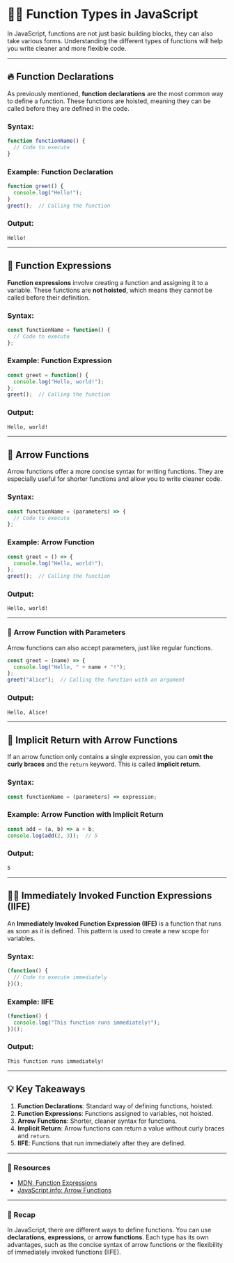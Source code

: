 # 🧑‍💻 Function Types in JavaScript

In JavaScript, functions are not just basic building blocks, they can also take various forms. Understanding the different types of functions will help you write cleaner and more flexible code.

---

## 🔥 Function Declarations

As previously mentioned, **function declarations** are the most common way to define a function. These functions are hoisted, meaning they can be called before they are defined in the code.

### Syntax:
```javascript
function functionName() {
  // Code to execute
}
```

### Example: Function Declaration

```javascript
function greet() {
  console.log("Hello!");
}
greet();  // Calling the function
```

### Output:
```
Hello!
```

---

## 🚀 Function Expressions

**Function expressions** involve creating a function and assigning it to a variable. These functions are **not hoisted**, which means they cannot be called before their definition.

### Syntax:
```javascript
const functionName = function() {
  // Code to execute
};
```

### Example: Function Expression

```javascript
const greet = function() {
  console.log("Hello, world!");
};
greet();  // Calling the function
```

### Output:
```
Hello, world!
```

---

## 🧩 Arrow Functions

Arrow functions offer a more concise syntax for writing functions. They are especially useful for shorter functions and allow you to write cleaner code.

### Syntax:
```javascript
const functionName = (parameters) => {
  // Code to execute
};
```

### Example: Arrow Function

```javascript
const greet = () => {
  console.log("Hello, world!");
};
greet();  // Calling the function
```

### Output:
```
Hello, world!
```

---

### 🧩 Arrow Function with Parameters

Arrow functions can also accept parameters, just like regular functions.

```javascript
const greet = (name) => {
  console.log("Hello, " + name + "!");
};
greet("Alice");  // Calling the function with an argument
```

### Output:
```
Hello, Alice!
```

---

## 🚀 Implicit Return with Arrow Functions

If an arrow function only contains a single expression, you can **omit the curly braces** and the `return` keyword. This is called **implicit return**.

### Syntax:
```javascript
const functionName = (parameters) => expression;
```

### Example: Arrow Function with Implicit Return

```javascript
const add = (a, b) => a + b;
console.log(add(2, 3));  // 5
```

### Output:
```
5
```

---

## 🧑‍💻 Immediately Invoked Function Expressions (IIFE)

An **Immediately Invoked Function Expression (IIFE)** is a function that runs as soon as it is defined. This pattern is used to create a new scope for variables.

### Syntax:
```javascript
(function() {
  // Code to execute immediately
})();
```

### Example: IIFE

```javascript
(function() {
  console.log("This function runs immediately!");
})();
```

### Output:
```
This function runs immediately!
```

---

## 💡 Key Takeaways
1. **Function Declarations**: Standard way of defining functions, hoisted.
2. **Function Expressions**: Functions assigned to variables, not hoisted.
3. **Arrow Functions**: Shorter, cleaner syntax for functions.
4. **Implicit Return**: Arrow functions can return a value without curly braces and `return`.
5. **IIFE**: Functions that run immediately after they are defined.

---

### 🔗 Resources
- [MDN: Function Expressions](https://developer.mozilla.org/en-US/docs/Web/JavaScript/Reference/Statements/function)
- [JavaScript.info: Arrow Functions](https://javascript.info/arrow-functions)

---

### 🎉 Recap
In JavaScript, there are different ways to define functions. You can use **declarations**, **expressions**, or **arrow functions**. Each type has its own advantages, such as the concise syntax of arrow functions or the flexibility of immediately invoked functions (IIFE).


